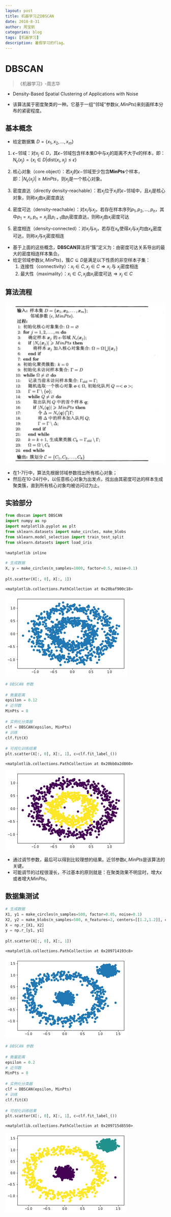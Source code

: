```yaml
---
layout: post
title: 机器学习之DBSCAN
date: 2018-8-31
author: 周宝航
categories: blog
tags: [机器学习]
description: 暑假学习的flag。
---
```


# DBSCAN

> 《机器学习》-周志华

- Density-Based Spatial Clustering of Applications with Noise

- 该算法属于密度聚类的一种。它基于一组“邻域”参数($\epsilon, MinPts$)来刻画样本分布的紧密程度。

## 基本概念

- 给定数据集 $D=\{x_1, x_2, \dots, x_m \}$

1. $\epsilon-$邻域：对$x_j \in D$，其$\epsilon-$邻域包含样本集D中与$x_j$的距离不大于$\epsilon$的样本，即：$N_\epsilon(x_j)=\{x_i \in D \mbox{|} \mbox{dist}(x_i, x_j) \leq \epsilon \}$

2. 核心对象（core object）：若$x_j$的$\epsilon-$邻域至少包含**MinPts**个样本，即：$\left|N_\epsilon(x_j)\right| \geq MinPts$，则$x_j$是一个核心对象。

3. 密度直达（directly density-reachable）：若$x_j$位于$x_i$的$\epsilon-$邻域中，且$x_i$是核心对象，则称$x_j$由$x_i$密度直达

4. 密度可达（density-reachable）：对$x_i$与$x_j$，若存在样本序列$p_1,p_2,\dots,p_n$，其中$p_1 = x_i, p_n = x_j$且$p_{i+1}$由$p_i$密度直达，则称$x_j$由$x_i$密度可达

5. 密度相连（density-connected）：对$x_i$与$x_j$，若存在$x_k$使得$x_i$与$x_j$均由$x_k$密度可达，则称$x_i$与$x_j$密度相连

- 基于上面的这些概念，**DBSCAN**算法将“簇”定义为：由密度可达关系导出的最大的密度相连样本集合。
- 给定邻域参数$(\epsilon, MinPts)$，簇$C  \subseteq D$是满足以下性质的非空样本子集：
	1. 连接性（connectivity）：$x_i \in C, x_j \in C \Rightarrow x_i$ 与 $x_j$密度相连
	2. 最大性（maximality）：$x_i \in C, x_j$由$x_i$密度可达$\Rightarrow x_j \in C$

## 算法流程

![png](\img\2018-08-31-dbscan_algorithm.png)

- 在1-7行中，算法先根据邻域参数找出所有核心对象；
- 然后在10-24行中，以任意核心对象为出发点，找出由其密度可达的样本生成聚类簇，直到所有核心对象均被访问过为止。

## 实验部分

```python
from dbscan import DBSCAN
import numpy as np
import matplotlib.pyplot as plt
from sklearn.datasets import make_circles, make_blobs
from sklearn.model_selection import train_test_split
from sklearn.datasets import load_iris

%matplotlib inline
```


```python
# 生成数据
X, y = make_circles(n_samples=1000, factor=0.5, noise=0.1)

plt.scatter(X[:, 0], X[:, 1])
```




    <matplotlib.collections.PathCollection at 0x20baf900c18>




![png](\img\2018-08-31-output_2_1.png)



```python
# DBSCAN 参数

# 衡量距离
epsilon = 0.12
# 近邻数
MinPts = 8

# 实例化分类器
clf = DBSCAN(epsilon, MinPts)
# 训练
clf.fit(X)

# 可视化训练结果
plt.scatter(X[:, 0], X[:, 1], c=clf.fit_label_())
```




    <matplotlib.collections.PathCollection at 0x20bb0a2d860>




![png](\img\2018-08-31-output_3_1.png)


- 通过调节参数，最后可以得到比较理想的结果。近邻参数$\epsilon, MinPts$是该算法的关键。
- 可能调节的过程很漫长，不过基本的原则就是：在聚类效果不明显时，增大$\epsilon$或者增大$MinPts$。

## 数据集测试


```python
# 生成数据
X1, y1 = make_circles(n_samples=500, factor=0.05, noise=0.1)
X2, y2 = make_blobs(n_samples=500, n_features=2, centers=[[1.2,1.2]], cluster_std=[[.1]],random_state=9)
X = np.r_[X1, X2]
y = np.r_[y1, y1]

plt.scatter(X[:, 0], X[:, 1])
```

    <matplotlib.collections.PathCollection at 0x209714193c8>




![png](\img\2018-08-31-output_6_1.png)



```python
# DBSCAN 参数

# 衡量距离
epsilon = 0.2
# 近邻数
MinPts = 8

# 实例化分类器
clf = DBSCAN(epsilon, MinPts)
# 训练
clf.fit(X)

# 可视化训练结果
plt.scatter(X[:, 0], X[:, 1], c=clf.fit_label_())
```


    <matplotlib.collections.PathCollection at 0x209715d8550>


![png](\img\2018-08-31-output_7_1.png)

